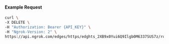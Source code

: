 <!-- Code generated for API Clients. DO NOT EDIT. -->

#### Example Request

```bash
curl \
-X DELETE \
-H "Authorization: Bearer {API_KEY}" \
-H "Ngrok-Version: 2" \
https://api.ngrok.com/edges/https/edghts_2XB9x0Yui6Q9Ilgb0M6337SUS7z/routes/edghtsrt_2XB9x54DtEm0JgDIMupcwCLYgWf/websocket_tcp_converter
```
